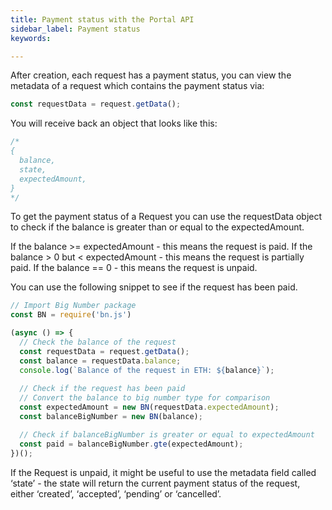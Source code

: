 ```yaml
---
title: Payment status with the Portal API
sidebar_label: Payment status
keywords:

---
```


After creation, each request has a payment status, you can view the metadata of a request which contains the payment status via:

```jsx
const requestData = request.getData();
```

You will receive back an object that looks like this: 
```jsx
/*
{ 
  balance,
  state,
  expectedAmount,
}
*/
```

To get the payment status of a Request you can use the requestData object to check if the balance is greater than or equal to the expectedAmount. 

If the balance >= expectedAmount - this means the request is paid.
If the balance > 0 but < expectedAmount - this means the request is partially paid.
If the balance == 0 - this means the request is unpaid.

You can use the following snippet to see if the request has been paid. 

```jsx
// Import Big Number package
const BN = require('bn.js')

(async () => {
  // Check the balance of the request
  const requestData = request.getData();
  const balance = requestData.balance;
  console.log(`Balance of the request in ETH: ${balance}`);
  
  // Check if the request has been paid
  // Convert the balance to big number type for comparison
  const expectedAmount = new BN(requestData.expectedAmount);
  const balanceBigNumber = new BN(balance);

  // Check if balanceBigNumber is greater or equal to expectedAmount
  const paid = balanceBigNumber.gte(expectedAmount);
})(); 
```

If the Request is unpaid, it might be useful to use the metadata field called ‘state’ - the state will return the current payment status of the request, either ‘created’, ‘accepted’, ‘pending’ or ‘cancelled’.